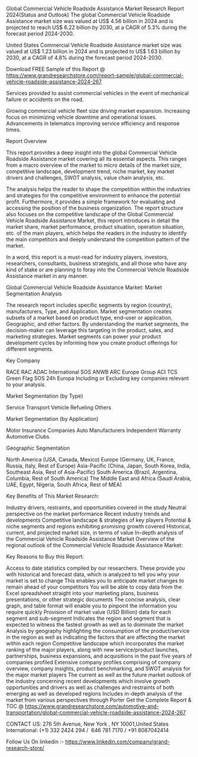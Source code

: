 Global Commercial Vehicle Roadside Assistance Market Research Report 2024(Status and Outlook)
The global Commercial Vehicle Roadside Assistance market size was valued at US$ 4.56 billion in 2024 and is projected to reach US$ 6.22 billion by 2030, at a CAGR of 5.3% during the forecast period 2024-2030.

United States Commercial Vehicle Roadside Assistance market size was valued at US$ 1.23 billion in 2024 and is projected to US$ 1.63 billion by 2030, at a CAGR of 4.8% during the forecast period 2024-2030.

Download FREE Sample of this Report @ https://www.grandresearchstore.com/report-sample/global-commercial-vehicle-roadside-assistance-2024-267

Services provided to assist commercial vehicles in the event of mechanical failure or accidents on the road.

Growing commercial vehicle fleet size driving market expansion. Increasing focus on minimizing vehicle downtime and operational losses. Advancements in telematics improving service efficiency and response times.

Report Overview

This report provides a deep insight into the global Commercial Vehicle Roadside Assistance market covering all its essential aspects. This ranges from a macro overview of the market to micro details of the market size, competitive landscape, development trend, niche market, key market drivers and challenges, SWOT analysis, value chain analysis, etc.

The analysis helps the reader to shape the competition within the industries and strategies for the competitive environment to enhance the potential profit. Furthermore, it provides a simple framework for evaluating and accessing the position of the business organization. The report structure also focuses on the competitive landscape of the Global Commercial Vehicle Roadside Assistance Market, this report introduces in detail the market share, market performance, product situation, operation situation, etc. of the main players, which helps the readers in the industry to identify the main competitors and deeply understand the competition pattern of the market.

In a word, this report is a must-read for industry players, investors, researchers, consultants, business strategists, and all those who have any kind of stake or are planning to foray into the Commercial Vehicle Roadside Assistance market in any manner.

Global Commercial Vehicle Roadside Assistance Market: Market Segmentation Analysis

The research report includes specific segments by region (country), manufacturers, Type, and Application. Market segmentation creates subsets of a market based on product type, end-user or application, Geographic, and other factors. By understanding the market segments, the decision-maker can leverage this targeting in the product, sales, and marketing strategies. Market segments can power your product development cycles by informing how you create product offerings for different segments.

Key Company

RACE
RAC
ADAC
International SOS
ANWB
ARC Europe Group
ACI
TCS
Green Flag
SOS 24h Europa
Including or Excluding key companies relevant to your analysis.

Market Segmentation (by Type)

Service
Transport
Vehicle Refueling
Others

Market Segmentation (by Application)

Motor Insurance Companies
Auto Manufacturers
Independent Warranty
Automotive Clubs

Geographic Segmentation

North America (USA, Canada, Mexico)
Europe (Germany, UK, France, Russia, Italy, Rest of Europe)
Asia-Pacific (China, Japan, South Korea, India, Southeast Asia, Rest of Asia-Pacific)
South America (Brazil, Argentina, Columbia, Rest of South America)
The Middle East and Africa (Saudi Arabia, UAE, Egypt, Nigeria, South Africa, Rest of MEA)

Key Benefits of This Market Research:

Industry drivers, restraints, and opportunities covered in the study
Neutral perspective on the market performance
Recent industry trends and developments
Competitive landscape & strategies of key players
Potential & niche segments and regions exhibiting promising growth covered
Historical, current, and projected market size, in terms of value
In-depth analysis of the Commercial Vehicle Roadside Assistance Market
Overview of the regional outlook of the Commercial Vehicle Roadside Assistance Market:

Key Reasons to Buy this Report:

Access to date statistics compiled by our researchers. These provide you with historical and forecast data, which is analyzed to tell you why your market is set to change
This enables you to anticipate market changes to remain ahead of your competitors
You will be able to copy data from the Excel spreadsheet straight into your marketing plans, business presentations, or other strategic documents
The concise analysis, clear graph, and table format will enable you to pinpoint the information you require quickly
Provision of market value (USD Billion) data for each segment and sub-segment
Indicates the region and segment that is expected to witness the fastest growth as well as to dominate the market
Analysis by geography highlighting the consumption of the product/service in the region as well as indicating the factors that are affecting the market within each region
Competitive landscape which incorporates the market ranking of the major players, along with new service/product launches, partnerships, business expansions, and acquisitions in the past five years of companies profiled
Extensive company profiles comprising of company overview, company insights, product benchmarking, and SWOT analysis for the major market players
The current as well as the future market outlook of the industry concerning recent developments which involve growth opportunities and drivers as well as challenges and restraints of both emerging as well as developed regions
Includes in-depth analysis of the market from various perspectives through Porter
Get the Complete Report & TOC @ https://www.grandresearchstore.com/automotive-and-transportation/global-commercial-vehicle-roadside-assistance-2024-267

CONTACT US:
276 5th Avenue, New York , NY 10001,United States
International: (+1) 332 2424 294 /  646 781 7170 / +91 8087042414

Follow Us On linkedin :- https://www.linkedin.com/company/grand-research-store/
